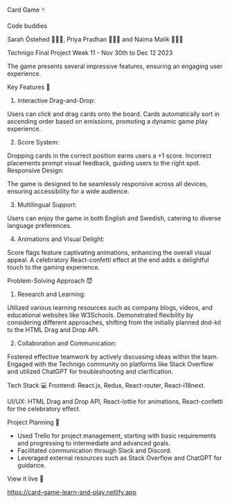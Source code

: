 Card Game 🃏

Code buddies

Sarah Östehed 👩🏻‍💻,  Priya Pradhan 👩🏻‍💻 and Naima Malik 👩🏻‍💻

Technigo Final Project Week 11 - Nov 30th to Dec 12 2023

The game presents several impressive features, ensuring an engaging user experience.

Key Features 🙌

1. Interactive Drag-and-Drop:

Users can click and drag cards onto the board.
Cards automatically sort in ascending order based on emissions, promoting a dynamic game play experience.

2. Score System:

Dropping cards in the correct position earns users a +1 score.
Incorrect placements prompt visual feedback, guiding users to the right spot.
Responsive Design:

The game is designed to be seamlessly responsive across all devices, ensuring accessibility for a wide audience.

3. Multilingual Support:

Users can enjoy the game in both English and Swedish, catering to diverse language preferences.

4. Animations and Visual Delight:

Score flags feature captivating animations, enhancing the overall visual appeal.
A celebratory React-confetti effect at the end adds a delightful touch to the gaming experience.

Problem-Solving Approach 😈

1. Research and Learning:

Utilized various learning resources such as company blogs, videos, and educational websites like W3Schools.
Demonstrated flexibility by considering different approaches, shifting from the initially planned dnd-kit to the HTML Drag and Drop API.

2. Collaboration and Communication:

Fostered effective teamwork by actively discussing ideas within the team.
Engaged with the Technigo community on platforms like Stack Overflow and utilized ChatGPT for troubleshooting and clarification.


Tech Stack 💻
Frontend: React.js, Redux, React-router, React-i18next.

UI/UX: HTML Drag and Drop API, React-lottie for animations, React-confetti for the celebratory effect.

Project Planning 📝

- Used Trello for project management, starting with basic requirements and progressing to intermediate and advanced goals.
- Facilitated communication through Slack and Discord.
- Leveraged external resources such as Stack Overflow and ChatGPT for guidance.

View it live 🎉

https://card-game-learn-and-play.netlify.app 